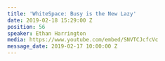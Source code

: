 ```yaml
---
title: 'WhiteSpace: Busy is the New Lazy'
date: 2019-02-18 15:29:00 Z
position: 56
speaker: Ethan Harrington
media: https://www.youtube.com/embed/SNVTCJcfcVc
message_date: 2019-02-17 10:00:00 Z
---
```


